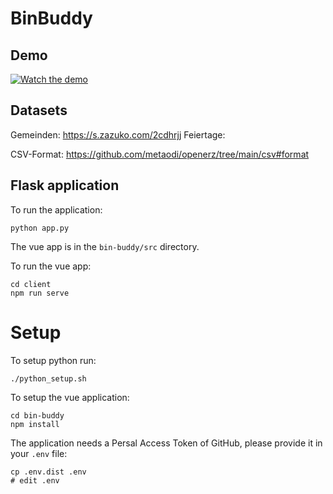 # BinBuddy

## Demo

[![Watch the demo](https://img.youtube.com/vi/MUNdhnGGVCI/default.jpg)](https://youtu.be/MUNdhnGGVCI)

## Datasets

Gemeinden: https://s.zazuko.com/2cdhrjj
Feiertage: 

CSV-Format: https://github.com/metaodi/openerz/tree/main/csv#format

## Flask application

To run the application:

```
python app.py
```

The vue app is in the `bin-buddy/src` directory.

To run the vue app:

```
cd client
npm run serve
```


# Setup

To setup python run:

```
./python_setup.sh
```

To setup the vue application:

```
cd bin-buddy
npm install
```

The application needs a Persal Access Token of GitHub, please provide it in your `.env` file:

```
cp .env.dist .env
# edit .env
```

